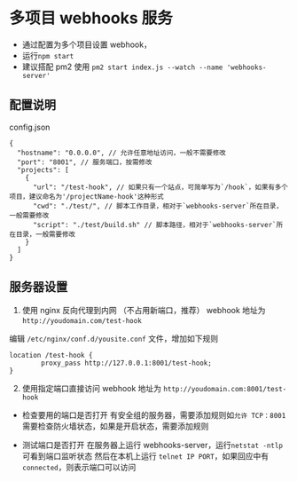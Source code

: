# 多项目 webhooks 服务

* 通过配置为多个项目设置 webhook，
* 运行`npm start`
* 建议搭配 pm2 使用 `pm2 start index.js --watch --name 'webhooks-server'`

## 配置说明
config.json
```
{
  "hostname": "0.0.0.0", // 允许任意地址访问，一般不需要修改
  "port": "8001", // 服务端口，按需修改
  "projects": [
    {
      "url": "/test-hook", // 如果只有一个站点，可简单写为`/hook`，如果有多个项目，建议命名为'/projectName-hook'这种形式
      "cwd": "./test/", // 脚本工作目录，相对于`webhooks-server`所在目录，一般需要修改
      "script": "./test/build.sh" // 脚本路径，相对于`webhooks-server`所在目录，一般需要修改
    }
  ]
}
```

## 服务器设置

1. 使用 nginx 反向代理到内网 （不占用新端口，推荐）
webhook 地址为 `http://youdomain.com/test-hook`  

编辑 `/etc/nginx/conf.d/yousite.conf` 文件，增加如下规则
```
location /test-hook {
		proxy_pass http://127.0.0.1:8001/test-hook;
}
```

2. 使用指定端口直接访问
webhook 地址为 `http://youdomain.com:8001/test-hook`
* 检查要用的端口是否打开
有安全组的服务器，需要添加规则如`允许 TCP：8001`
需要检查防火墙状态，如果是开启状态，需要添加规则

* 测试端口是否打开
在服务器上运行 webhooks-server，运行`netstat -ntlp`可看到端口监听状态
然后在本机上运行 `telnet IP PORT`，如果回应中有`connected`，则表示端口可以访问

